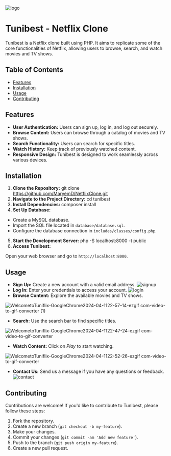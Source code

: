 ![logo](https://github.com/MaryemD/NetflixClone/assets/148009446/adb3b9fe-0aa1-4471-afeb-f13599406242)
# Tunibest - Netflix Clone

Tunibest is a Netflix clone built using PHP. It aims to replicate some of the core functionalities of Netflix, allowing users to browse, search, and watch movies and TV shows.

## Table of Contents

- [Features](#features) 
- [Installation](#installation)
- [Usage](#usage)
- [Contributing](#contributing)
  

## Features

- **User Authentication:** Users can sign up, log in, and log out securely.
- **Browse Content:** Users can browse through a catalog of movies and TV shows.
- **Search Functionality:** Users can search for specific titles.
- **Watch History:** Keep track of previously watched content.
- **Responsive Design:** Tunibest is designed to work seamlessly across various devices.

## Installation

1. **Clone the Repository:**
git clone https://github.com/MaryemD/NetflixClone.git
2. **Navigate to the Project Directory:**
 cd tunibest
3. **Install Dependencies:**
 composer install
4. **Set Up Database:**

- Create a MySQL database.
- Import the SQL file located in `database/database.sql`.
- Configure the database connection in `includes/classes/config.php`.

5. **Start the Development Server:**
   php -S localhost:8000 -t public
6. **Access Tunibest:**

Open your web browser and go to `http://localhost:8000`.

## Usage

- **Sign Up:** Create a new account with a valid email address.
  ![signup](https://github.com/MaryemD/NetflixClone/assets/148009446/eac6f55f-cb3f-49f0-9ac2-9f29c5878ee6)
- **Log In:** Enter your credentials to access your account.
  ![login](https://github.com/MaryemD/NetflixClone/assets/148009446/c89976c3-76d2-4211-9dda-37c82541adb6)
- **Browse Content:** Explore the available movies and TV shows.


![WelcometoTuniflix-GoogleChrome2024-04-1122-57-14-ezgif com-video-to-gif-converter (1)](https://github.com/MaryemD/NetflixClone/assets/148009446/54ffc87a-6d3e-40b1-9f65-7d4393aab8e5)




- **Search:** Use the search bar to find specific titles.

  
 ![WelcometoTuniflix-GoogleChrome2024-04-1122-47-24-ezgif com-video-to-gif-converter](https://github.com/MaryemD/NetflixClone/assets/148009446/bc580e4c-534d-4273-aef0-9eefaf67dc43)


 
- **Watch Content:** Click on *Play* to start watching.



 ![WelcometoTuniflix-GoogleChrome2024-04-1122-52-26-ezgif com-video-to-gif-converter](https://github.com/MaryemD/NetflixClone/assets/148009446/55b05db0-2a37-4f7c-86aa-ae48a9e23794)


 
- **Contact Us:** Send us a message if you have any questions or feedback.
  ![contact](https://github.com/MaryemD/NetflixClone/assets/148009446/6fd40a29-a88c-4dbd-81f4-453ec77068b8)

## Contributing

Contributions are welcome! If you'd like to contribute to Tunibest, please follow these steps:

1. Fork the repository.
2. Create a new branch (`git checkout -b my-feature`).
3. Make your changes.
4. Commit your changes (`git commit -am 'Add new feature'`).
5. Push to the branch (`git push origin my-feature`).
6. Create a new pull request.

